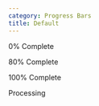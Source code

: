 ```yaml
---
category: Progress Bars
title: Default
---
```

<div class="docs-example">
  <p>0% Complete</p>
    <div class="progress">
      <span class="progress-bar" style="width: 0%;"></span>
    </div>
  <p>80% Complete</p>
    <div class="progress">
      <span class="progress-bar" style="width: 80%;"></span>
    </div>
  <p>100% Complete</p>
    <div class="progress progress-complete">
      <span class="progress-bar" style="width: 100%;"></span>
    </div>
  <p>Processing</p>
  <div class="progress">
    <span class="progress-bar progress-bar-striped progress-bar-animated" style="width: 50%;"></span>
  </div>
</div>

